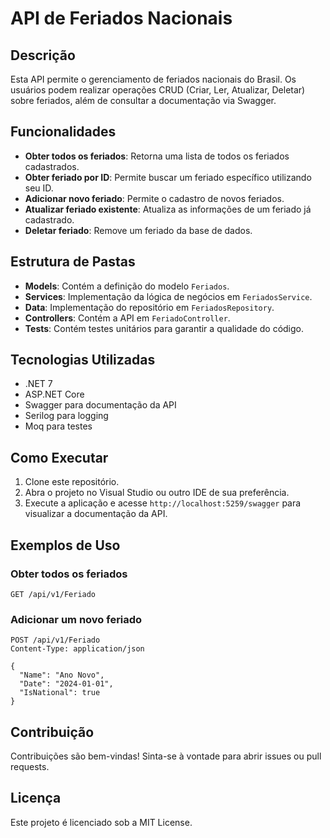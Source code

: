 # API de Feriados Nacionais

## Descrição
Esta API permite o gerenciamento de feriados nacionais do Brasil. Os usuários podem realizar operações CRUD (Criar, Ler, Atualizar, Deletar) sobre feriados, além de consultar a documentação via Swagger.

## Funcionalidades
- **Obter todos os feriados**: Retorna uma lista de todos os feriados cadastrados.
- **Obter feriado por ID**: Permite buscar um feriado específico utilizando seu ID.
- **Adicionar novo feriado**: Permite o cadastro de novos feriados.
- **Atualizar feriado existente**: Atualiza as informações de um feriado já cadastrado.
- **Deletar feriado**: Remove um feriado da base de dados.

## Estrutura de Pastas
- **Models**: Contém a definição do modelo `Feriados`.
- **Services**: Implementação da lógica de negócios em `FeriadosService`.
- **Data**: Implementação do repositório em `FeriadosRepository`.
- **Controllers**: Contém a API em `FeriadoController`.
- **Tests**: Contém testes unitários para garantir a qualidade do código.

## Tecnologias Utilizadas
- .NET 7
- ASP.NET Core
- Swagger para documentação da API
- Serilog para logging
- Moq para testes

## Como Executar
1. Clone este repositório.
2. Abra o projeto no Visual Studio ou outro IDE de sua preferência.
3. Execute a aplicação e acesse `http://localhost:5259/swagger` para visualizar a documentação da API.

## Exemplos de Uso
### Obter todos os feriados
```http
GET /api/v1/Feriado
```

### Adicionar um novo feriado
```http
POST /api/v1/Feriado
Content-Type: application/json

{
  "Name": "Ano Novo",
  "Date": "2024-01-01",
  "IsNational": true
}
```

## Contribuição
Contribuições são bem-vindas! Sinta-se à vontade para abrir issues ou pull requests.

## Licença
Este projeto é licenciado sob a MIT License.
```

